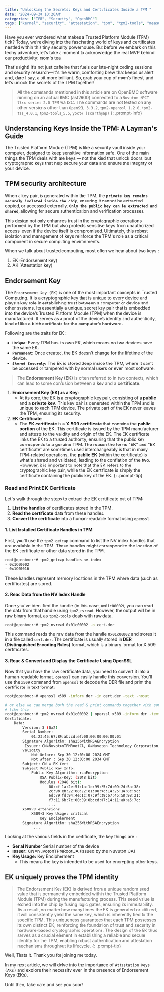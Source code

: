 ```yaml
---
title: "Unlocking the Secrets: Keys and Certificates Inside a TPM "
date: "2024-09-30 10:20AM"
categories: ["TPM", "Security", "OpenBMC"]
tags: ["kernel", "security", "attestation", "tpm", "tpm2-tools", "measurements"]
---
```


Have you ever wondered what makes a Trusted Platform Module (TPM) tick? Today,
we’re diving into the fascinating world of keys and certificates nestled within
this tiny security powerhouse. But before we embark on this techy adventure,
let’s take a moment to acknowledge the real MVP behind our productivity: mom's
tea.

That's right! It’s not just caffeine that fuels our late-night coding sessions 
and security research—it's the warm, comforting brew that keeps us alert and,
dare I say, a bit more brilliant. So, grab your cup of mom’s finest, and let’s 
unlock the secrets of the TPM together!


> All the commands mentioned in this article are on OpenBMC software running on 
an actual BMC (ast2600) connected to a `Nuvuton NPCT 75xx series 2.0 TPM` via I2C.
The commands are not tested on any other versions other than `OpenSSL 3.3.2`, 
`tpm2-openssl_1.2.0`, `tpm2-tss_4.0.1`, `tpm2-tools_5.5`, `yocto (scarthgap)`
{: .prompt-info}

## Understanding Keys Inside the TPM: A Layman's Guide

The Trusted Platform Module (TPM) is like a security vault inside your computer,
designed to keep sensitive information safe. One of the main things the TPM deals
with are keys — not the kind that unlock doors, but cryptographic keys that help
secure your data and ensure the integrity of your device.

## TPM security architecture
When a key pair, is generated within the TPM, the **`private key remains securely
isolated inside the chip`**, ensuring it cannot be extracted, copied, or accessed
externally. **`Only the public key can be extracted and shared`**, allowing for secure
authentication and verification processes. 

This design not only enhances trust in the cryptographic operations performed by
the TPM but also protects sensitive keys from unauthorized access, even if the 
device itself is compromised. Ultimately, this robust isolation and management 
of keys reinforce the TPM's role as a critical component in secure computing 
environments.

When we talk about trusted computing, most often we hear about two keys :
1. EK (Endorsement key)
2. AK (Attestation key)

## Endorsement Key

The `Endorsement Key (EK)` is one of the most important concepts in Trusted
Computing. It is a cryptographic key that is unique to every device and plays a
key role in establishing trust between a computer or device and other systems.
Its essentially a unique, secret key pair that is embedded into  the device’s
Trusted Platform Module (TPM) when the device is manufactured. It serves as a
proof of the device’s identity and authenticity, kind of like a birth certificate
for the computer's hardware.

Following are the traits for EK :
- **`Unique`**: Every TPM has its own EK, which means no two devices have the same EK.
- **`Permanent`**: Once created, the EK doesn’t change for the lifetime of the device.
- **`Stored Securely`**: The EK is stored deep inside the TPM, where it can’t be accessed or tampered with by normal users or even most software.

> The **Endorsement Key (EK)** is often referred to in two contexts, which can
lead to some confusion between a **key** and a **certificate**.
1. **Endorsement Key (EK) as a Key**:
   - At its core, the EK is a cryptographic key pair, consisting of a **public**
    and a **private key**. This key pair is generated within the TPM and is
    unique to each TPM device. The private part of the EK never leaves the TPM,
    ensuring its security.
2. **EK Certificate**:
   - The **EK certificate** is a **X.509 certificate** that contains the 
    **public portion** of the EK. This certificate is issued by the TPM
    manufacturer and attests to the validity and origin of the EK. The EK 
    certificate links the EK to a trusted authority, ensuring that the public key
    corresponds to a genuine TPM.
The reason the terms "EK" and "EK certificate" are sometimes used interchangeably
is that in many TPM-related operations, the **public EK** (within the certificate)
is what's shared and validated, leading to the conflation of the two. However, it
is important to note that the EK refers to the cryptographic key pair, while the
EK certificate is simply the certificate containing the public key of the EK.
{: .prompt-tip}

### Read and Print EK Certificate

Let's walk through the steps to extract the EK certificate out of TPM:

1. **List the handles** of certificates stored in the TPM.
2. **Read the certificate** data from these handles.
3. **Convert the certificate** into a human-readable format using `openssl`.

#### 1. List Installed Certificate Handles in TPM

First, you’ll use the `tpm2_getcap` command to list the NV index handles that
are available in the TPM. These handles might correspond to the location of the
EK certificate or other data stored in the TPM.

```bash
root@openbmc:~# tpm2_getcap handles-nv-index
- 0x1C00002
- 0x1C00016
```

These handles represent memory locations in the TPM where data (such as
certificates) are stored.

#### 2. Read Data from the NV Index Handle

Once you’ve identified the handle (in this case, `0x01c00002`), you can read the
data from that handle using `tpm2_nvread`. However, the output will be in raw 
binary format, as `tpm2-tools` deals with raw data.

```bash
root@openbmc:~# tpm2_nvread 0x01c00002 -o cert.der
```

This command reads the raw data from the handle `0x01c00002` and stores it in a
file called `cert.der`. The certificate is usually stored in 
**DER (Distinguished Encoding Rules)** format, which is a binary format for
X.509 certificates.

#### 3. Read & Convert and Display the Certificate Using OpenSSL

Now that you have the raw certificate data, you need to convert it into a 
human-readable format. `openssl` can easily handle this conversion. You’ll use
the `x509` command from `openssl` to decode the DER file and print the certificate
in text format:

```bash
root@openbmc:~# openssl x509 -inform der -in cert.der -text -noout

# or else we can merge both the read & print commands together with something
# like this
root@openbmc:~# tpm2_nvread 0x01c00002 | openssl x509 -inform der -text -noout
Certificate:
    Data:
        Version: 3 (0x2)
        Serial Number:
            01:23:45:67:89:ab:cd:ef:00:00:00:00:00:01
        Signature Algorithm: sha256WithRSAEncryption
         Issuer: CN=NuvotonTPMRootCA, O=Nuvoton Technology Corporation, C=TW
        Validity
            Not Before: Sep 30 12:00:00 2024 GMT
            Not After : Sep 30 12:00:00 2034 GMT
        Subject: CN = EK Cert
        Subject Public Key Info:
            Public Key Algorithm: rsaEncryption
                RSA Public-Key: (2048 bit)
                Modulus (2048 bit):
                    00:cf:1a:2e:5f:1a:1c:99:25:7d:09:2d:5a:38:
                    2c:9b:eb:22:68:22:e1:00:9c:14:25:14:8c:9c:
                    6d:79:fd:94:4e:1c:07:9f:29:67:45:58:98:21:
                    f7:11:6b:7c:00:09:0b:cd:07:14:11:a0:a5:7c:
                    ...
        X509v3 extensions:
            X509v3 Key Usage: critical
                Key Encipherment
        Signature Algorithm: sha256WithRSAEncryption
             ...
```

Looking at the various fields in the certificate, the key things are :
- **Serial Number** Serial number of the device
- **Issuer:** CN=NuvotonTPMRootCA (Issued by the Nuvuton CA)
- **Key Usage:** Key Encipherment
     - This means the key is intended to be used for encrypting other keys.

## EK uniquely proves the TPM identity 
> The Endorsement Key (EK) is derived from a unique random seed value that is 
permanently embedded within the Trusted Platform Module (TPM) during the
manufacturing process. This seed value is etched into the chip by fusing logic
gates, ensuring its immutability. As a result, no matter how many times the EK 
is generated or utilized, it will consistently yield the same key, which is 
inherently tied to the specific TPM. This uniqueness guarantees that each TPM 
possesses its own distinct EK, reinforcing the foundation of trust and security
in hardware-based cryptographic operations. The design of the EK thus serves as
a crucial element in establishing a reliable and secure identity for the TPM,
enabling robust authentication and attestation mechanisms throughout its 
lifecycle.
{: .prompt-tip}


Well, Thats it. Thank you for joining me today.

In my next article, we will delve into the importance of `Attestation Keys (AKs)`
and explore their necessity even in the presence of Endorsement Keys (EKs). 

Until then, take care and see you soon!

